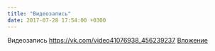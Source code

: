 ```yaml
---
title: "Видеозапись"
date: 2017-07-28 17:54:00 +0300
---
```


Видеозапись
<a class="vk-attach" href="https://vk.com/video41076938_456239237">https://vk.com/video41076938_456239237</a>
<a class="vk-attach" href="https://vk.com/video41076938_456239237">Вложение</a>
